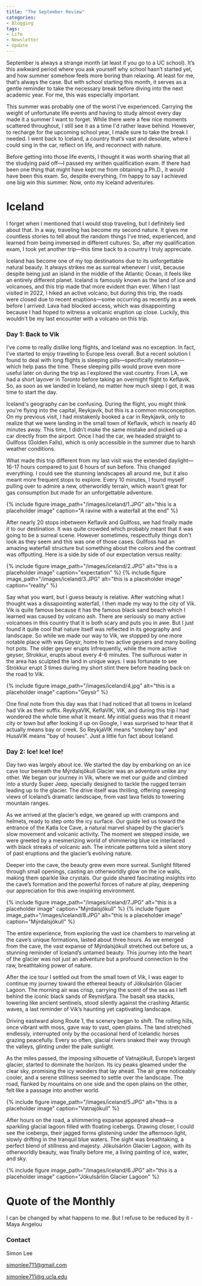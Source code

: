 ```yaml
---
title: "The September Review"
categories:
- Blogging
tags:
- Life
- Newsletter
- Update
---
```


September is always a strange month (at least if you go to a UC school). It’s this awkward period where you ask yourself why school hasn’t started yet, and how summer somehow feels more boring than relaxing. At least for me, that’s always the case. But with school starting this month, it serves as a gentle reminder to take the necessary break before diving into the next academic year. For me, this was especially important.

This summer was probably one of the worst I’ve experienced. Carrying the weight of unfortunate life events and having to study almost every day made it a summer I want to forget. While there were a few nice moments scattered throughout, I still see it as a time I'd rather leave behind. However, to recharge for the upcoming school year, I made sure to take the break I needed. I went back to Iceland, a country that’s vast and desolate, where I could sing in the car, reflect on life, and reconnect with nature.

Before getting into those life events, I thought it was worth sharing that all the studying paid off—I passed my written qualification exam. If there had been one thing that might have kept me from obtaining a Ph.D., it would have been this exam. So, despite everything, I’m happy to say I achieved one big win this summer. Now, onto my Iceland adventures.

# Iceland

I forget when I mentioned that I would stop traveling, but I definitely lied about that. In a way, traveling has become my second nature. It gives me countless stories to tell about the random things I’ve tried, experienced, and learned from being immersed in different cultures. So, after my qualification exam, I took yet another trip—this time back to a country I truly appreciate.

Iceland has become one of my top destinations due to its unforgettable natural beauty. It always strikes me as surreal whenever I visit, because despite being just an island in the middle of the Atlantic Ocean, it feels like an entirely different planet. Iceland is famously known as the land of ice and volcanoes, and this trip made that more evident than ever. When I last visited in 2022, I hiked an active volcano, but during this trip, the roads were closed due to recent eruptions—some occurring as recently as a week before I arrived. Lava had blocked access, which was disappointing because I had hoped to witness a volcanic eruption up close. Luckily, this wouldn’t be my last encounter with a volcano on this trip.

### Day 1: Back to Vik

I’ve come to really dislike long flights, and Iceland was no exception. In fact, I’ve started to enjoy traveling to Europe less overall. But a recent solution I found to deal with long flights is sleeping pills—specifically melatonin—which help pass the time. These sleeping pills would prove even more useful later on during the trip as I explored the vast country. From LA, we had a short layover in Toronto before taking an overnight flight to Keflavik. So, as soon as we landed in Iceland, no matter how much sleep I got, it was time to start the day.

Iceland's geography can be confusing. During the flight, you might think you're flying into the capital, Reykjavik, but this is a common misconception. On my previous visit, I had mistakenly booked a car in Reykjavik, only to realize that we were landing in the small town of Keflavik, which is nearly 40 minutes away. This time, I didn’t make the same mistake and picked up a car directly from the airport. Once I had the car, we headed straight to Gullfoss (Golden Falls), which is only accessible in the summer due to harsh weather conditions. 

What made this trip different from my last visit was the extended daylight—16-17 hours compared to just 6 hours of sun before. This changed everything. I could see the stunning landscapes all around me, but it also meant more frequent stops to explore. Every 10 minutes, I found myself pulling over to admire a new, otherworldly terrain, which wasn’t great for gas consumption but made for an unforgettable adventure.

{% include figure image_path="/images/iceland/1.JPG" alt="this is a placeholder image" caption="A ravine with a waterfall at the end" %}

After nearly 20 stops inbetween Keflavik and Gullfoss, we had finally made it to our destination. It was quite crowded which probably meant that it was going to be a surreal scene. However sometimes, respectfully things don't look as they seem and this was one of those cases. Gullfoss had an amazing waterfall structure but something about the colors and the contrast was offputting. Here is a side by side of our expectation versus reality:


{% include figure image_path="/images/iceland/2.JPG" alt="this is a placeholder image" caption="expectation" %}
{% include figure image_path="/images/iceland/3.JPG" alt="this is a placeholder image" caption="reality" %}

Say what you want, but I guess beauty is relative. After watching what I thought was a dissapointing waterfall, I then made my way to the city of Vik. Vik is quite famous because it has the famous black sand beach which I learned was caused by volcano ash. There are seriously so many active volcanoes in this country that it is both scary and puts you in awe. But I just found it quite cool that nature itself was reflected in its geography and landscape. So while we made our way to Vik, we stopped by one more notable place with was Geysir, home to two active geysers and many boiling hot pots. The older geyser erupts infrequently, while the more active geyser, Strokkur, erupts about every 4-6 minutes. The sulfurous water in the area has sculpted the land in unique ways. I was fortunate to see Strokkur erupt 3 times during my short stint there before heading back on the road to Vik. 

{% include figure image_path="/images/iceland/4.jpg" alt="this is a placeholder image" caption="Geysir" %}

One final note from this day was that I had noticed that all towns in Iceland had Vik as their suffix. ReykyaVIK, KeflaVIK, VIK, and during this trip I had wondered the whole time what it meant. My initial guess was that it meant city or town but after looking it up on Google, I was surprised to hear that it actually means bay or creek. So ReykjaVIK means "smokey bay" and HusaVIK means "bay of houses". Just a little fun fact about Iceland.

### Day 2: Ice! Ice! Ice!

Day two was largely about ice. We started the day by embarking on an ice cave tour beneath the Mýrdalsjökull Glacier was an adventure unlike any other. We began our journey in Vík, where we met our guide and climbed into a sturdy Super Jeep, specially designed to tackle the rugged terrain leading up to the glacier. The drive itself was thrilling, offering sweeping views of Iceland’s dramatic landscape, from vast lava fields to towering mountain ranges.

As we arrived at the glacier’s edge, we geared up with crampons and helmets, ready to step onto the icy surface. Our guide led us toward the entrance of the Katla Ice Cave, a natural marvel shaped by the glacier’s slow movement and volcanic activity. The moment we stepped inside, we were greeted by a mesmerizing world of shimmering blue ice interlaced with black streaks of volcanic ash. The intricate patterns told a silent story of past eruptions and the glacier’s evolving nature.

Deeper into the cave, the beauty grew even more surreal. Sunlight filtered through small openings, casting an otherworldly glow on the ice walls, making them sparkle like crystals. Our guide shared fascinating insights into the cave’s formation and the powerful forces of nature at play, deepening our appreciation for this awe-inspiring environment.

{% include figure image_path="/images/iceland/7.JPG" alt="this is a placeholder image" caption="Mýrdalsjökull" %}
{% include figure image_path="/images/iceland/8.JPG" alt="this is a placeholder image" caption="Mýrdalsjökull" %}

The entire experience, from exploring the vast ice chambers to marveling at the cave’s unique formations, lasted about three hours. As we emerged from the cave, the vast expanse of Mýrdalsjökull stretched out before us, a stunning reminder of Iceland’s untamed beauty. This journey into the heart of the glacier was not just an adventure but a profound connection to the raw, breathtaking power of nature.

After the ice tour I settled out from the small town of Vik, I was eager to continue my journey toward the ethereal beauty of Jökulsárlón Glacier Lagoon. The morning air was crisp, carrying the scent of the sea as I left behind the iconic black sands of Reynisfjara. The basalt sea stacks, towering like ancient sentinels, stood silently against the crashing Atlantic waves, a last reminder of Vik’s haunting yet captivating landscape.

Driving eastward along Route 1, the scenery began to shift. The rolling hills, once vibrant with moss, gave way to vast, open plains. The land stretched endlessly, interrupted only by the occasional herd of Icelandic horses grazing peacefully. Every so often, glacial rivers snaked their way through the valleys, glinting under the pale sunlight.

As the miles passed, the imposing silhouette of Vatnajökull, Europe’s largest glacier, started to dominate the horizon. Its icy peaks gleamed under the clear sky, promising the icy wonders that lay ahead. The air grew noticeably cooler, and a serene stillness seemed to settle over the landscape. The road, flanked by mountains on one side and the open plains on the other, felt like a passage into another world.

{% include figure image_path="/images/iceland/5.JPG" alt="this is a placeholder image" caption="Vatnajökull" %}

After hours on the road, a shimmering expanse appeared ahead—a sparkling glacial lagoon filled with floating icebergs. Drawing closer, I could see the icebergs, their jagged forms glistening under the afternoon light, slowly drifting in the tranquil blue waters. The sight was breathtaking, a perfect blend of stillness and majesty. Jökulsárlón Glacier Lagoon, with its otherworldly beauty, was finally before me, a living painting of ice, water, and sky.

{% include figure image_path="/images/iceland/6.JPG" alt="this is a placeholder image" caption="Jökulsárlón Glacier Lagoon" %}


# Quote of the Monthly 

I can be changed by what happens to me. But I refuse to be reduced by it - Maya Angelou

### Contact

Simon Lee

simonlee711@gmail.com

simonlee711@g.ucla.edu